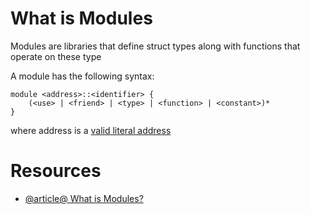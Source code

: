 # What is Modules 
Modules are libraries that define struct types along with functions that operate on these type

A module has the following syntax:
```
module <address>::<identifier> {
    (<use> | <friend> | <type> | <function> | <constant>)*
}
```

where address is a [valid literal address](https://move-language.github.io/move/address.html)

# Resources 
- [@article@ What is Modules? ](https://move-language.github.io/move/modules-and-scripts.html#modules-and-scripts)